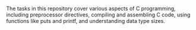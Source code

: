 The tasks in this repository cover various aspects of C programming, including preprocessor directives, compiling and assembling C code, using functions like puts and printf, and understanding data type sizes.
